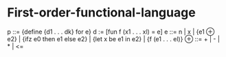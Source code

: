 # First-order-functional-language
p ::= {define {d1 . . . dk} for e} d := [fun f (x1 . . . xl) = e] e ::= n | x | {e1 ⊕ e2} | {ifz e0 then e1 else e2} | {let x be e1 in e2} | {f (e1 . . . el)} ⊕ ::= + | - | * | &lt;=
